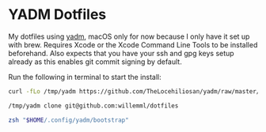 # YADM Dotfiles
My dotfiles using [yadm](https://yadm.io), macOS only for now because I only have it set up with brew. Requires Xcode or the Xcode Command Line Tools to be installed beforehand. Also expects that you have your ssh and gpg keys setup already as this enables git commit signing by default.

Run the following in terminal to start the install:
```zsh
curl -fLo /tmp/yadm https://github.com/TheLocehiliosan/yadm/raw/master/yadm && chmod a+x /tmp/yadm

/tmp/yadm clone git@github.com:willemml/dotfiles

zsh "$HOME/.config/yadm/bootstrap"
```
